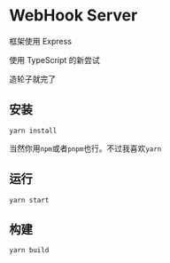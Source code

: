 # WebHook Server

框架使用 Express

使用 TypeScript 的新尝试

造轮子就完了

## 安装

```shell
yarn install
```

当然你用`npm`或者`pnpm`也行。不过我喜欢`yarn`

## 运行

```shell
yarn start
```

## 构建

```shell
yarn build
```
